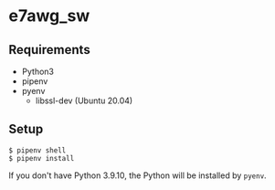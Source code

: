 # e7awg_sw

## Requirements

- Python3
- pipenv
- pyenv
  - libssl-dev (Ubuntu 20.04)

## Setup

```
$ pipenv shell
$ pipenv install
```

If you don't have Python 3.9.10, the Python will be installed by `pyenv`.






